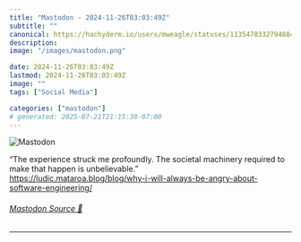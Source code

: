 ```yaml
---
title: "Mastodon - 2024-11-26T03:03:49Z"
subtitle: ""
canonical: https://hachyderm.io/users/mweagle/statuses/113547033279488456
description:
image: "/images/mastodon.png"

date: 2024-11-26T03:03:49Z
lastmod: 2024-11-26T03:03:49Z
image: ""
tags: ["Social Media"]

categories: ["mastodon"]
# generated: 2025-07-21T21:15:38-07:00
---
```

![Mastodon](/images/mastodon.png)

<p>“The experience struck me profoundly. The societal machinery required to make that happen is unbelievable.”<br /><a href="https://ludic.mataroa.blog/blog/why-i-will-always-be-angry-about-software-engineering/" target="_blank" rel="nofollow noopener noreferrer" translate="no"><span class="invisible">https://</span><span class="ellipsis">ludic.mataroa.blog/blog/why-i-</span><span class="invisible">will-always-be-angry-about-software-engineering/</span></a></p>


###### [Mastodon Source 🐘](https://hachyderm.io/@mweagle/113547033279488456)

___
